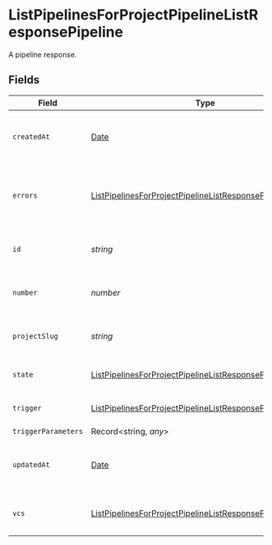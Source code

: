 # ListPipelinesForProjectPipelineListResponsePipeline

A pipeline response.


## Fields

| Field                                                                                                                                               | Type                                                                                                                                                | Required                                                                                                                                            | Description                                                                                                                                         | Example                                                                                                                                             |
| --------------------------------------------------------------------------------------------------------------------------------------------------- | --------------------------------------------------------------------------------------------------------------------------------------------------- | --------------------------------------------------------------------------------------------------------------------------------------------------- | --------------------------------------------------------------------------------------------------------------------------------------------------- | --------------------------------------------------------------------------------------------------------------------------------------------------- |
| `createdAt`                                                                                                                                         | [Date](https://developer.mozilla.org/en-US/docs/Web/JavaScript/Reference/Global_Objects/Date)                                                       | :heavy_check_mark:                                                                                                                                  | The date and time the pipeline was created.                                                                                                         |                                                                                                                                                     |
| `errors`                                                                                                                                            | [ListPipelinesForProjectPipelineListResponsePipelineErrors](../../models/operations/listpipelinesforprojectpipelinelistresponsepipelineerrors.md)[] | :heavy_check_mark:                                                                                                                                  | A sequence of errors that have occurred within the pipeline.                                                                                        |                                                                                                                                                     |
| `id`                                                                                                                                                | *string*                                                                                                                                            | :heavy_check_mark:                                                                                                                                  | The unique ID of the pipeline.                                                                                                                      | 5034460f-c7c4-4c43-9457-de07e2029e7b                                                                                                                |
| `number`                                                                                                                                            | *number*                                                                                                                                            | :heavy_check_mark:                                                                                                                                  | The number of the pipeline.                                                                                                                         | 25                                                                                                                                                  |
| `projectSlug`                                                                                                                                       | *string*                                                                                                                                            | :heavy_check_mark:                                                                                                                                  | The project-slug for the pipeline.                                                                                                                  | gh/CircleCI-Public/api-preview-docs                                                                                                                 |
| `state`                                                                                                                                             | [ListPipelinesForProjectPipelineListResponsePipelineState](../../models/operations/listpipelinesforprojectpipelinelistresponsepipelinestate.md)     | :heavy_check_mark:                                                                                                                                  | The current state of the pipeline.                                                                                                                  |                                                                                                                                                     |
| `trigger`                                                                                                                                           | [ListPipelinesForProjectPipelineListResponsePipelineTrigger](../../models/operations/listpipelinesforprojectpipelinelistresponsepipelinetrigger.md) | :heavy_check_mark:                                                                                                                                  | A summary of the trigger.                                                                                                                           |                                                                                                                                                     |
| `triggerParameters`                                                                                                                                 | Record<string, *any*>                                                                                                                               | :heavy_minus_sign:                                                                                                                                  | N/A                                                                                                                                                 |                                                                                                                                                     |
| `updatedAt`                                                                                                                                         | [Date](https://developer.mozilla.org/en-US/docs/Web/JavaScript/Reference/Global_Objects/Date)                                                       | :heavy_minus_sign:                                                                                                                                  | The date and time the pipeline was last updated.                                                                                                    |                                                                                                                                                     |
| `vcs`                                                                                                                                               | [ListPipelinesForProjectPipelineListResponsePipelineVcs](../../models/operations/listpipelinesforprojectpipelinelistresponsepipelinevcs.md)         | :heavy_minus_sign:                                                                                                                                  | VCS information for the pipeline.                                                                                                                   |                                                                                                                                                     |